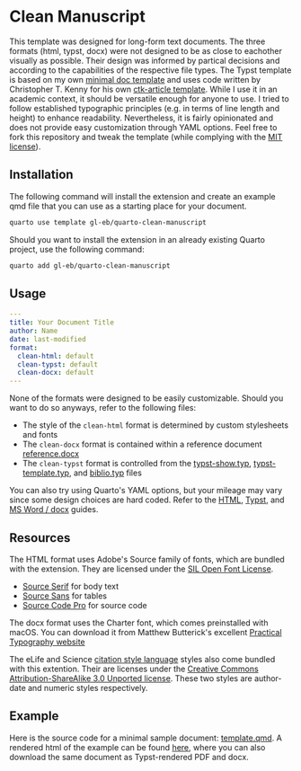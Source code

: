# Clean Manuscript

This template was designed for long-form text documents.
The three formats (html, typst, docx) were not designed to be as close to eachother visually as possible.
Their design was informed by partical decisions and according to the capabilities of the respective file types.
The Typst template is based on my own [minimal doc template](https://github.com/gl-eb/minimal-doc) and uses code written by Christopher T. Kenny for his own [ctk-article template](https://github.com/christopherkenny/ctk-article/).
While I use it in an academic context, it should be versatile enough for anyone to use.
I tried to follow established typographic principles (e.g. in terms of line length and height) to enhance readability.
Nevertheless, it is fairly opinionated and does not provide easy customization through YAML options.
Feel free to fork this repository and tweak the template (while complying with the [MIT license](LICENSE)).

## Installation

The following command will install the extension and create an example qmd file that you can use as a starting place for your document.

```bash
quarto use template gl-eb/quarto-clean-manuscript
```

Should you want to install the extension in an already existing Quarto project, use the following command:

```bash
quarto add gl-eb/quarto-clean-manuscript
```

## Usage

```yaml
---
title: Your Document Title
author: Name
date: last-modified
format:
  clean-html: default
  clean-typst: default
  clean-docx: default
---
```

None of the formats were designed to be easily customizable.
Should you want to do so anyways, refer to the following files:

- The style of the `clean-html` format is determined by custom stylesheets and fonts
- The `clean-docx` format is contained within a reference document [reference.docx](_extensions/clean/resources/reference.docx)
- The `clean-typst` format is controlled from the [typst-show.typ](_extensions/clean/resources/typst-show.typ), [typst-template.typ](_extensions/clean/resources/typst-template.typ), and [biblio.typ](_extensions/clean/resources/biblio.typ) files

You can also try using Quarto's YAML options, but your mileage may vary since some design choices are hard coded.
Refer to the [HTML](https://quarto.org/docs/output-formats/html-basics.html), [Typst](https://quarto.org/docs/output-formats/typst.html), and [MS Word / docx](https://quarto.org/docs/output-formats/ms-word.html) guides.

## Resources

The HTML format uses Adobe's Source family of fonts, which are bundled with the extension.
They are licensed under the [SIL Open Font License](https://openfontlicense.org/open-font-license-official-text/).

- [Source Serif](https://adobe-fonts.github.io/source-serif/) for body text
- [Source Sans](https://adobe-fonts.github.io/source-sans/) for tables
- [Source Code Pro](https://adobe-fonts.github.io/source-code-pro/) for source code

The docx format uses the Charter font, which comes preinstalled with macOS.
You can download it from Matthew Butterick's excellent [Practical Typography website](https://practicaltypography.com/charter.html)

The eLife and Science [citation style language](https://citationstyles.org/.) styles also come bundled with this extention.
Their are licenses under the [Creative Commons Attribution-ShareAlike 3.0 Unported license](https://creativecommons.org/licenses/by-sa/3.0/).
These two styles are author-date and numeric styles respectively.

## Example

Here is the source code for a minimal sample document: [template.qmd](template.qmd).
A rendered html of the example can be found [here](http://www.gl-eb.me/quarto-clean-manuscript/), where you can also download the same document as Typst-rendered PDF and docx.
